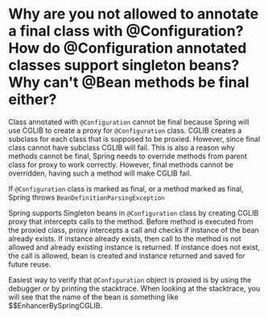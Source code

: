 # Why are you not allowed to annotate a final class with @Configuration? How do @Configuration annotated classes support singleton beans? Why can't @Bean methods be final either?
Class annotated with ```@Configuration``` cannot be final because Spring will use CGLIB to create a proxy for ```@Configuration```
 class. CGLIB creates a subclass for each class that is supposed to be proxied. However, since final class cannot have subclass
CGLIB will fail. This is also a reason why methods cannot be final, Spring needs to override methods from parent class for proxy
to work correctly. However, final methods cannot be overridden, having such a method will make CGLIB fail.

If ```@Configuration``` class is marked as final, or a method marked as final, Spring throws ```BeanDefinitionParsingException```

Spring supports Singleton beans in ```@Configuration``` class by creating CGLIB proxy that intercepts calls to the method. 
Before method is executed from the proxied class, proxy intercepts a call and checks if instance of the bean already exists.
If instance already exists, then call to the method is not allowed and already existing instance is returned. If instance does not
exist, the call is allowed, bean is created and instance returned and saved for future reuse.

Easiest way to verify that ```@Configuration``` object is proxied is by using the debugger or by printing the stacktrace. 
When looking at the stacktrace, you will see that the name of the bean is something like $$EnhancerBySpringCGLIB.
